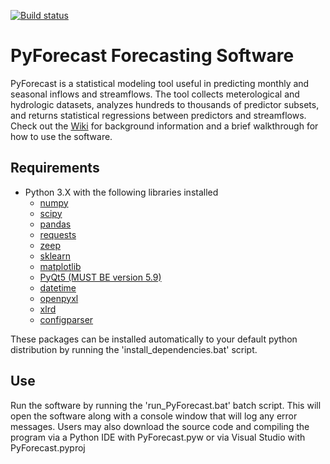[![Build status](https://ci.appveyor.com/api/projects/status/n5jktmnm4jqr37nm?svg=true)](https://ci.appveyor.com/project/usbr/pyforecast)

# PyForecast Forecasting Software
PyForecast is a statistical modeling tool useful in predicting monthly and seasonal inflows and streamflows. The tool collects meterological and hydrologic datasets, analyzes hundreds to thousands of predictor subsets, and returns statistical regressions between predictors and streamflows. Check out the [Wiki](https://github.com/usbr/PyForecast/wiki) for background information and a brief walkthrough for how to use the software.

## Requirements
* Python 3.X with the following libraries installed
    * [numpy](http://www.numpy.org/)
    * [scipy](https://www.scipy.org/)
    * [pandas](https://pandas.pydata.org/)
    * [requests](http://python-requests.org)
    * [zeep](https://python-zeep.readthedocs.io/en/master/)
    * [sklearn](https://scikit-learn.org/stable/)
    * [matplotlib](https://matplotlib.org/)
    * [PyQt5 (MUST BE version 5.9)](https://pypi.org/project/PyQt5/)
    * [datetime](https://docs.python.org/3/library/datetime.html)
    * [openpyxl](https://pypi.org/project/openpyxl/)
    * [xlrd](https://pypi.org/project/xlrd/)
    * [configparser](https://pypi.org/project/configparser/)

These packages can be installed automatically to your default python distribution by running the 'install_dependencies.bat' script. 

## Use
Run the software by running the 'run_PyForecast.bat' batch script. This will open the software along with a console window that will log any error messages. Users may also download the source code and compiling the program via a Python IDE with PyForecast.pyw or via Visual Studio with PyForecast.pyproj
